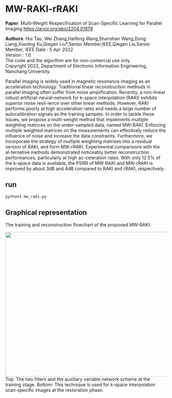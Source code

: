 # MW-RAKI-rRAKI
**Paper**: Multi-Weight Respecification of Scan-Specific Learning for Parallel Imaging https://arxiv.org/abs/2204.01979

**Authors**: Hui Tao, Wei Zhang,Haifeng Wang,Shanshan Wang,Dong Liang,Xiaoling Xu,Qiegen Liu*,Senior Member,IEEE,Qiegen Liu,Senior Member, IEEE
Date : 5 Apr 2022  
Version : 1.0  
The code and the algorithm are for non-comercial use only.  
Copyright 2022, Department of Electronic Information Engineering, Nanchang University. 

Parallel imaging is widely used in magnetic resonance imaging as an acceleration technology. Traditional linear reconstruction methods in parallel imaging often suffer from noise amplification. Recently, a non-linear robust artificial-neural-network for k-space interpolation (RAKI) exhibits superior noise resil-ience over other linear methods. However, RAKI performs poorly at high acceleration rates and needs a large number of autocalibration signals as the training samples. In order to tackle these issues, we propose a multi-weight method that implements multiple weighting matrices on the under-sampled data, named MW-RAKI. Enforcing multiple weighted matrices on the measurements can effectively reduce the influence of noise and increase the data constraints. Furthermore, we incorporate the strategy of multiple weighting matrixes into a residual version of RAKI, and form MW-rRAKI. Experimental comparisons with the al-ternative methods demonstrated noticeably better reconstruction performances, particularly at high ac-celeration rates. With only 12.5% of the k-space data is available, the PSNR of MW-RAKI and MW-rRAKI is improved by about 3dB and 4dB compared to RAKI and rRAKI, respectively.

## run
```bash
python3 mw_raki.py
```
## Graphical representation
The training and reconstruction flowchart of the proposed MW-RAKI.
 <div align="center"><img src="https://github.com/yqx7150/MW-RAKI-rRAKI/tree/main/train_test/docs/images/flowchart.jpg" width = "800" height = "450">  </div>
Top: The two filters and the auxiliary variable network scheme at the training stage. Bottom: This technique is used for k-space interpolation scan-specific images at the restoration phase.

